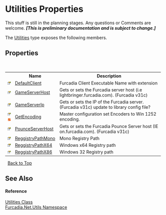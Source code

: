 # Utilities Properties
This stuff is still in the planning stages. Any questions or Comments are welcome. _**\[This is preliminary documentation and is subject to change.\]**_

The <a href="T_Furcadia_Net_Utils_Utilities">Utilities</a> type exposes the following members.


## Properties
&nbsp;<table><tr><th></th><th>Name</th><th>Description</th></tr><tr><td>![Public property](media/pubproperty.gif "Public property")</td><td><a href="P_Furcadia_Net_Utils_Utilities_DefaultClient">DefaultClient</a></td><td>
Furcadia Client Executable Name with extension</td></tr><tr><td>![Public property](media/pubproperty.gif "Public property")</td><td><a href="P_Furcadia_Net_Utils_Utilities_GameServerHost">GameServerHost</a></td><td>
Gets or sets the Furcadia server host (i.e lightbringer.furcadia.com). (Furcadia v31c)</td></tr><tr><td>![Public property](media/pubproperty.gif "Public property")</td><td><a href="P_Furcadia_Net_Utils_Utilities_GameServerIp">GameServerIp</a></td><td>
Gets or sets the IP of the Furcadia server. (Furcadia v31c) 
update to library config file?</td></tr><tr><td>![Public property](media/pubproperty.gif "Public property")![Static member](media/static.gif "Static member")</td><td><a href="P_Furcadia_Net_Utils_Utilities_GetEncoding">GetEncoding</a></td><td>
Master configuration set Encoders to Win 1252 encoding.</td></tr><tr><td>![Public property](media/pubproperty.gif "Public property")</td><td><a href="P_Furcadia_Net_Utils_Utilities_PounceServerHost">PounceServerHost</a></td><td>
Gets or sets the Furcadia Pounce Server host (IE on.furcadia.com). (Furcadia v31c)</td></tr><tr><td>![Public property](media/pubproperty.gif "Public property")</td><td><a href="P_Furcadia_Net_Utils_Utilities_ReggistryPathMono">ReggistryPathMono</a></td><td>
Mono Registry Path</td></tr><tr><td>![Public property](media/pubproperty.gif "Public property")</td><td><a href="P_Furcadia_Net_Utils_Utilities_ReggistryPathX64">ReggistryPathX64</a></td><td>
Windows x64 Registry path</td></tr><tr><td>![Public property](media/pubproperty.gif "Public property")</td><td><a href="P_Furcadia_Net_Utils_Utilities_ReggistryPathX86">ReggistryPathX86</a></td><td>
Windows 32 Registry path</td></tr></table>&nbsp;
<a href="#utilities-properties">Back to Top</a>

## See Also


#### Reference
<a href="T_Furcadia_Net_Utils_Utilities">Utilities Class</a><br /><a href="N_Furcadia_Net_Utils">Furcadia.Net.Utils Namespace</a><br />